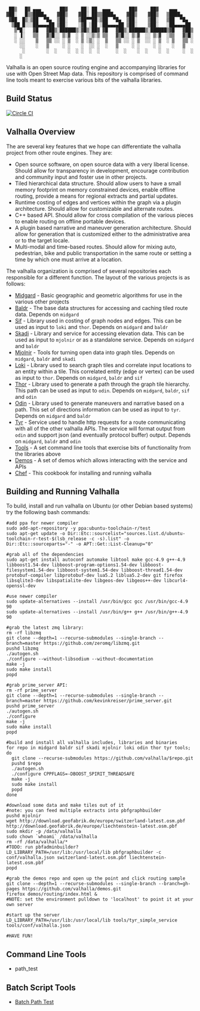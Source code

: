      ██▒   █▓ ▄▄▄       ██▓     ██░ ██  ▄▄▄       ██▓     ██▓    ▄▄▄      
    ▓██░   █▒▒████▄    ▓██▒    ▓██░ ██▒▒████▄    ▓██▒    ▓██▒   ▒████▄    
     ▓██  █▒░▒██  ▀█▄  ▒██░    ▒██▀▀██░▒██  ▀█▄  ▒██░    ▒██░   ▒██  ▀█▄  
      ▒██ █░░░██▄▄▄▄██ ▒██░    ░▓█ ░██ ░██▄▄▄▄██ ▒██░    ▒██░   ░██▄▄▄▄██ 
       ▒▀█░   ▓█   ▓██▒░██████▒░▓█▒░██▓ ▓█   ▓██▒░██████▒░██████▒▓█   ▓██▒
       ░ ▐░   ▒▒   ▓▒█░░ ▒░▓  ░ ▒ ░░▒░▒ ▒▒   ▓▒█░░ ▒░▓  ░░ ▒░▓  ░▒▒   ▓▒█░
       ░ ░░    ▒   ▒▒ ░░ ░ ▒  ░ ▒ ░▒░ ░  ▒   ▒▒ ░░ ░ ▒  ░░ ░ ▒  ░ ▒   ▒▒ ░
         ░░    ░   ▒     ░ ░    ░  ░░ ░  ░   ▒     ░ ░     ░ ░    ░   ▒   
          ░        ░  ░    ░  ░ ░  ░  ░      ░  ░    ░  ░    ░  ░     ░  ░
         ░                                                                    

Valhalla is an open source routing engine and accompanying libraries for use with Open Street Map data. This repository is comprised of command line tools meant to exercise various bits of the valhalla libraries.

Build Status
------------

[![Circle CI](https://circleci.com/gh/valhalla/tools.svg?style=svg)](https://circleci.com/gh/valhalla/tools)

Valhalla Overview
-----------------

The are several key features that we hope can differentiate the valhalla project from other route engines. They are:

- Open source software, on open source data with a very liberal license. Should allow for transparency in development, encourage contribution and community input and foster use in other projects.
- Tiled hierarchical data structure. Should allow users to have a small memory footprint on memory constrained devices, enable offline routing, provide a means for regional extracts and partial updates.
- Runtime costing of edges and vertices within the graph via a plugin architecture. Should allow for customizable and alternate routes.
- C++ based API. Should allow for cross compilation of the various pieces to enable routing on offline portable devices.
- A plugin based narrative and maneuver generation architecture. Should allow for generation that is customized either to the administrative area or to the target locale.
- Multi-modal and time-based routes. Should allow for mixing auto, pedestrian, bike and public transportation in the same route or setting a time by which one must arrive at a location.

The valhalla organization is comprised of several repositories each responsible for a different function. The layout of the various projects is as follows:

- [Midgard](https://github.com/valhalla/midgard) - Basic geographic and geometric algorithms for use in the various other projects
- [Baldr](https://github.com/valhalla/baldr) - The base data structures for accessing and caching tiled route data. Depends on `midgard`
- [Sif](https://github.com/valhalla/sif) - Library used in costing of graph nodes and edges. This can be used as input to `loki` and `thor`. Depends on `midgard` and `baldr`
- [Skadi](https://github.com/valhalla/skadi) - Library and service for accessing elevation data. This can be used as input to `mjolnir` or as a standalone service. Depends on `midgard` and `baldr`
- [Mjolnir](https://github.com/valhalla/mjolnir) - Tools for turning open data into graph tiles. Depends on `midgard`, `baldr` and `skadi`
- [Loki](https://github.com/valhalla/loki) - Library used to search graph tiles and correlate input locations to an entity within a tile. This correlated entity (edge or vertex) can be used as input to `thor`. Depends on `midgard`, `baldr` and `sif`
- [Thor](https://github.com/valhalla/thor) - Library used to generate a path through the graph tile hierarchy. This path can be used as input to `odin`. Depends on `midgard`, `baldr`, `sif` and `odin`
- [Odin](https://github.com/valhalla/odin) - Library used to generate maneuvers and narrative based on a path. This set of directions information can be used as input to `tyr`. Depends on `midgard` and `baldr`
- [Tyr](https://github.com/valhalla/tyr) - Service used to handle http requests for a route communicating with all of the other valhalla APIs. The service will format output from `odin` and support json (and eventually protocol buffer) output. Depends on `midgard`, `baldr` and `odin`
- [Tools](https://github.com/valhalla/tools) - A set command line tools that exercise bits of functionality from the libraries above
- [Demos](https://github.com/valhalla/demos) - A set of demos which allows interacting with the service and APIs
- [Chef](https://github.com/valhalla/chef-valhalla) - This cookbook for installing and running valhalla

Building and Running Valhalla
-----------------------------

To build, install and run valhalla on Ubuntu (or other Debian based systems) try the following bash commands:

    #add ppa for newer compiler
    sudo add-apt-repository -y ppa:ubuntu-toolchain-r/test
    sudo apt-get update -o Dir::Etc::sourcelist="sources.list.d/ubuntu-toolchain-r-test-$(lsb_release -c -s).list" -o Dir::Etc::sourceparts="-" -o APT::Get::List-Cleanup="0"
    
    #grab all of the dependencies
    sudo apt-get install autoconf automake libtool make gcc-4.9 g++-4.9 libboost1.54-dev libboost-program-options1.54-dev libboost-filesystem1.54-dev libboost-system1.54-dev libboost-thread1.54-dev  protobuf-compiler libprotobuf-dev lua5.2 liblua5.2-dev git firefox libsqlite3-dev libspatialite-dev libgeos-dev libgeos++-dev libcurl4-openssl-dev
    
    #use newer compiler
    sudo update-alternatives --install /usr/bin/gcc gcc /usr/bin/gcc-4.9 90
    sudo update-alternatives --install /usr/bin/g++ g++ /usr/bin/g++-4.9 90
    
    #grab the latest zmq library:
    rm -rf libzmq
    git clone --depth=1 --recurse-submodules --single-branch --branch=master https://github.com/zeromq/libzmq.git
    pushd libzmq
    ./autogen.sh
    ./configure --without-libsodium --without-documentation
    make -j
    sudo make install
    popd
    
    #grab prime_server API:
    rm -rf prime_server
    git clone --depth=1 --recurse-submodules --single-branch --branch=master https://github.com/kevinkreiser/prime_server.git
    pushd prime_server
    ./autogen.sh
    ./configure
    make -j
    sudo make install
    popd

    #build and install all valhalla includes, libraries and binaries
    for repo in midgard baldr sif skadi mjolnir loki odin thor tyr tools; do
      git clone --recurse-submodules https://github.com/valhalla/$repo.git
      pushd $repo
      ./autogen.sh
      ./configure CPPFLAGS=-DBOOST_SPIRIT_THREADSAFE
      make -j
      sudo make install
      popd
    done

    #download some data and make tiles out of it
    #note: you can feed multiple extracts into pbfgraphbuilder
    pushd mjolnir
    wget http://download.geofabrik.de/europe/switzerland-latest.osm.pbf http://download.geofabrik.de/europe/liechtenstein-latest.osm.pbf
    sudo mkdir -p /data/valhalla
    sudo chown `whoami` /data/valhalla
    rm -rf /data/valhalla/*
    #TODO: run pbfadminbuilder?
    LD_LIBRARY_PATH=/usr/lib:/usr/local/lib pbfgraphbuilder -c conf/valhalla.json switzerland-latest.osm.pbf liechtenstein-latest.osm.pbf
    popd

    #grab the demos repo and open up the point and click routing sample
    git clone --depth=1 --recurse-submodules --single-branch --branch=gh-pages https://github.com/valhalla/demos.git
    firefox demos/routing/index.html &
    #NOTE: set the environment pulldown to 'localhost' to point it at your own server

    #start up the server
    LD_LIBRARY_PATH=/usr/lib:/usr/local/lib tools/tyr_simple_service tools/conf/valhalla.json

    #HAVE FUN!

Command Line Tools
------------------
- path_test


Batch Script Tools
------------------
- [Batch Path Test](https://github.com/valhalla/tools/blob/master/path_test_scripts/README.md)
